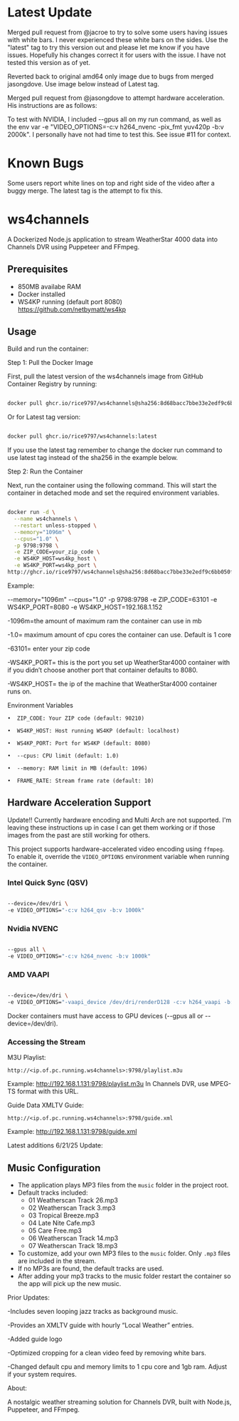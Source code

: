 # Latest Update

Merged pull request from @jacroe to try to solve some users having issues with white bars. I never experienced these white bars on the sides. Use the "latest" tag to try this version out and please let me know if you have issues. Hopefully his changes correct it for users with the issue.  I have not tested this version as of yet. 

Reverted back to original amd64 only image due to bugs from merged jasongdove. Use image below instead of Latest tag. 

Merged pull request from @jasongdove to attempt hardware acceleration.  His instructions are as follows: 

To test with NVIDIA, I included --gpus all on my run command, as well as the env var -e "VIDEO_OPTIONS=-c:v h264_nvenc -pix_fmt yuv420p -b:v 2000k".
I personally have not had time to test this.  See issue #11 for context.  

# Known Bugs

Some users report white lines on top and right side of the video after a buggy merge.  The latest tag is the attempt to fix this. 

# ws4channels

A Dockerized Node.js application to stream WeatherStar 4000 data into Channels DVR using Puppeteer and FFmpeg.

## Prerequisites
- 850MB availabe RAM
- Docker installed
- WS4KP running (default port 8080)
   https://github.com/netbymatt/ws4kp
## Usage

Build and run the container:

Step 1: Pull the Docker Image

First, pull the latest version of the ws4channels image from GitHub Container Registry by running:
```bash

docker pull ghcr.io/rice9797/ws4channels@sha256:8d68bacc7bbe33e2edf9c6bb050fe09a502ea9badb0df0f08b6d0ca28a9842a7
```
Or for Latest tag version:

```bash

docker pull ghcr.io/rice9797/ws4channels:latest
```
If you use the latest tag remember to change the docker run command to use latest tag instead of the sha256 in the example below. 

Step 2: Run the Container

Next, run the container using the following command. This will start the container in detached mode and set the required environment variables.

```bash

docker run -d \
  --name ws4channels \
  --restart unless-stopped \
  --memory="1096m" \
  --cpus="1.0" \
  -p 9798:9798 \
  -e ZIP_CODE=your_zip_code \
  -e WS4KP_HOST=ws4kp_host \
  -e WS4KP_PORT=ws4kp_port \
http://ghcr.io/rice9797/ws4channels@sha256:8d68bacc7bbe33e2edf9c6bb050fe09a502ea9badb0df0f08b6d0ca28a9842a7
```
Example:

 --memory="1096m" --cpus="1.0" -p 9798:9798 -e ZIP_CODE=63101 -e WS4KP_PORT=8080 -e WS4KP_HOST=192.168.1.152 

-1096m=the amount of maximum ram the container can use in mb

-1.0= maximum amount of cpu cores the container can use. Default is 1 core

-63101= enter your zip code 

-WS4KP_PORT= this is the port you set up WeatherStar4000 container with if you didn’t choose another port that container defaults to 8080.

-WS4KP_HOST= the ip of the machine that WeatherStar4000 container runs on. 


Environment Variables

	•  ZIP_CODE: Your ZIP code (default: 90210)
 
	•  WS4KP_HOST: Host running WS4KP (default: localhost)
 
	•  WS4KP_PORT: Port for WS4KP (default: 8080)
 
	•  --cpus: CPU limit (default: 1.0)
 
	•  --memory: RAM limit in MB (default: 1096)
 
	•  FRAME_RATE: Stream frame rate (default: 10)
 

##  Hardware Acceleration Support

Update!! Currently hardware encoding and Multi Arch are not supported. I'm leaving these instructions up in case I can get them working or if those images from the past are still working for others. 

This project supports hardware-accelerated video encoding using `ffmpeg`. To enable it, override the `VIDEO_OPTIONS` environment variable when running the container.

### Intel Quick Sync (QSV)
```bash

--device=/dev/dri \
-e VIDEO_OPTIONS="-c:v h264_qsv -b:v 1000k"
```
### Nvidia NVENC
```bash

--gpus all \
-e VIDEO_OPTIONS="-c:v h264_nvenc -b:v 1000k"
```

### AMD VAAPI

```bash

--device=/dev/dri \
-e VIDEO_OPTIONS="-vaapi_device /dev/dri/renderD128 -c:v h264_vaapi -b:v 1000k -vf format=nv12,hwupload"

```
Docker containers must have access to GPU devices (--gpus all or --device=/dev/dri).
 


### Accessing the Stream


M3U Playlist: 

	http://<ip.of.pc.running.ws4channels>:9798/playlist.m3u
 
Example: http://192.168.1.131:9798/playlist.m3u
In Channels DVR, use MPEG-TS format with this URL.

  Guide Data
  XMLTV Guide:
  
	http://<ip.of.pc.running.ws4channels>:9798/guide.xml
 
Example: http://192.168.1.131:9798/guide.xml


Latest additions
 6/21/25 Update:
  ## Music Configuration
- The application plays MP3 files from the `music` folder in the project root.
- Default tracks included:
  - 01 Weatherscan Track 26.mp3
  - 02 Weatherscan Track 3.mp3
  - 03 Tropical Breeze.mp3
  - 04 Late Nite Cafe.mp3
  - 05 Care Free.mp3
  - 06 Weatherscan Track 14.mp3
  - 07 Weatherscan Track 18.mp3
- To customize, add your own MP3 files to the `music` folder. Only `.mp3` files are included in the stream.
- If no MP3s are found, the default tracks are used.
- After adding your mp3 tracks to the music folder restart the container so the app will pick up the new music. 
 
 Prior Updates:

 -Includes seven looping jazz tracks as background music.
 
-Provides an XMLTV guide with hourly “Local Weather” entries.

-Added guide logo 
 
-Optimized cropping for a clean video feed by removing white bars.

-Changed default cpu and memory limits to 1 cpu core and 1gb ram. Adjust if your system requires.

  
About:

A nostalgic weather streaming solution for Channels DVR, built with Node.js, Puppeteer, and FFmpeg.
